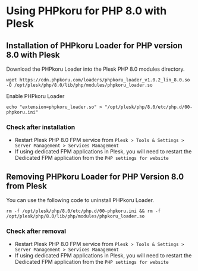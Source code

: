 # Using PHPkoru for PHP 8.0 with Plesk

## Installation of PHPkoru Loader for PHP version 8.0 with Plesk

Download the PHPkoru Loader into the Plesk PHP 8.0 modules directory.
```shell
wget https://cdn.phpkoru.com/loaders/phpkoru_loader_v1.0.2_lin_8.0.so -O /opt/plesk/php/8.0/lib/php/modules/phpkoru_loader.so
```

Enable PHPkoru Loader
```shell
echo "extension=phpkoru_loader.so" > "/opt/plesk/php/8.0/etc/php.d/00-phpkoru.ini"
```

### Check after installation
* Restart Plesk PHP 8.0 FPM service from `Plesk > Tools & Settings > Server Management > Services Management`
* If using dedicated FPM applications in Plesk, you will need to restart the Dedicated FPM application from the `PHP settings for website`

## Removing PHPkoru Loader for PHP Version 8.0 from Plesk

You can use the following code to uninstall PHPkoru Loader.
```shell
rm -f /opt/plesk/php/8.0/etc/php.d/00-phpkoru.ini && rm -f /opt/plesk/php/8.0/lib/php/modules/phpkoru_loader.so
```

### Check after removal
* Restart Plesk PHP 8.0 FPM service from `Plesk > Tools & Settings > Server Management > Services Management`
* If using dedicated FPM applications in Plesk, you will need to restart the Dedicated FPM application from the `PHP settings for website`